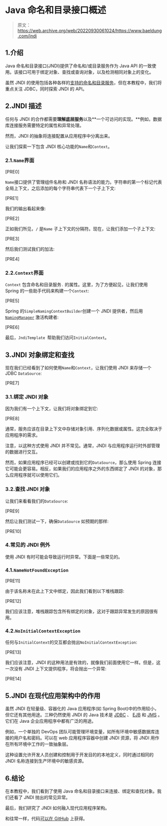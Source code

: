 # Java 命名和目录接口概述

> 原文：<https://web.archive.org/web/20220930061024/https://www.baeldung.com/jndi>

## 1.介绍

Java 命名和目录接口(JNDI)提供了命名和/或目录服务作为 Java API 的一致使用。该接口可用于绑定对象、查找或查询对象，以及检测相同对象上的变化。

虽然 JNDI 的使用包括各种各样的[支持的命名和目录服务](https://web.archive.org/web/20221206020025/https://docs.oracle.com/javase/8/docs/technotes/guides/jndi/index.html)，但在本教程中，我们将重点关注 JDBC，同时探索 JNDI 的 API。

## 2.JNDI 描述

任何与 JNDI 的合作都需要**理解底层服务**以及**一个可访问的实现。**例如，数据库连接服务需要特定的属性和异常处理。

然而，JNDI 的抽象将连接配置从应用程序中分离出来。

让我们探索一下包含 JNDI 核心功能的`Name`和`Context`。

### 2.1.`Name`界面

[PRE0]

`Name`接口提供了管理组件名称和 JNDI 名称语法的能力。字符串的第一个标记代表全局上下文，之后添加的每个字符串代表下一个子上下文:

[PRE1]

我们的输出看起来像:

[PRE2]

正如我们所见，`/` 是`Name` 子上下文的分隔符。现在，让我们添加一个子上下文:

[PRE3]

然后我们测试我们的加法:

[PRE4]

### 2.2.`Context`界面

`Context` 包含命名和目录服务`.` 的属性。这里，为了方便起见，让我们使用 Spring 的一些助手代码来构建一个`Context`:

[PRE5]

Spring 的`SimpleNamingContextBuilder`创建一个 JNDI 提供者，然后用 [`NamingManager`](https://web.archive.org/web/20221206020025/https://docs.oracle.com/en/java/javase/11/docs/api/java.naming/javax/naming/spi/NamingManager.html) 激活构建者:

[PRE6]

最后，`JndiTemplate `帮助我们访问`InitialContext`。

## 3.JNDI 对象绑定和查找

现在我们已经看到了如何使用`Name`和`Context`，让我们使用 JNDI 来存储一个 JDBC `DataSource`:

[PRE7]

### 3.1.绑定 JNDI 对象

因为我们有一个上下文，让我们将对象绑定到它:

[PRE8]

通常，服务应该在目录上下文中存储对象引用、序列化数据或属性。这完全取决于应用程序的需求。

注意，以这种方式使用 JNDI 并不常见。通常，JNDI 与应用程序运行时外部管理的数据进行交互。

然而，如果应用程序已经可以创建或找到它的`DataSource`，那么使用 Spring 连接它可能会更容易。相反，如果我们的应用程序之外的东西绑定了 JNDI 的对象，那么应用程序就可以使用它们。

### 3.2.查找 JNDI 对象

让我们来看看我们的`DataSource`:

[PRE9]

然后让我们测试一下，确保`DataSource` 如预期的那样:

[PRE10]

### 4.常见的 JNDI 例外

使用 JNDI 有时可能会导致运行时异常。下面是一些常见的。

### 4.1.`NameNotFoundException`

[PRE11]

由于该名称未在此上下文中绑定，因此我们看到以下堆栈跟踪:

[PRE12]

我们应该注意，堆栈跟踪包含所有绑定的对象，这对于跟踪异常发生的原因很有用。

### 4.2.`NoInitialContextException`

任何与`InitialContext`的交互都会抛出`NoInitialContextException`:

[PRE13]

我们应该注意，JNDI 的这种用法是有效的，就像我们前面使用它一样。但是，这一次没有 JNDI 上下文提供程序，将会抛出一个异常:

[PRE14]

## 5.JNDI 在现代应用架构中的作用

虽然 JNDI 在轻量级、容器化的 Java 应用程序(如 Spring Boot)中的作用较小，但它还有其他用途。三种仍然使用 JNDI 的 Java 技术是 [JDBC](/web/20221206020025/https://www.baeldung.com/java-jdbc) 、 [EJB](/web/20221206020025/https://www.baeldung.com/ejb-intro) 和 [JMS](/web/20221206020025/https://www.baeldung.com/spring-jms) 。它们在 Java 企业应用程序中都有广泛的用途。

例如，一个单独的 DevOps 团队可能管理环境变量，如所有环境中敏感数据库连接的用户名和密码。可以在 web 应用程序容器中创建 JNDI 资源，将 JNDI 用作在所有环境中工作的一致抽象层。

这种设置允许开发人员创建和控制用于开发目的的本地定义，同时通过相同的 JNDI 名称连接到生产环境中的敏感资源。

## 6.结论

在本教程中，我们看到了使用 Java 命名和目录接口来连接、绑定和查找对象。我们还看了 JNDI 抛出的常见异常。

最后，我们研究了 JNDI 如何融入现代应用程序架构。

和往常一样，代码[可以在 GitHub](https://web.archive.org/web/20221206020025/https://github.com/eugenp/tutorials/tree/master/core-java-modules/core-java-jndi) 上获得。